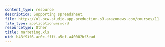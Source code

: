 ```yaml
---
content_type: resource
description: Supporting spreadsheet.
file: https://ol-ocw-studio-app-production.s3.amazonaws.com/courses/11-439-revitalizing-urban-main-streets-mission-hill-egleston-square-boston-spring-2003/b43f93f6ac0cffffa5efa40002bf3ead_marketing.xls
file_type: application/msword
resourcetype: Other
title: marketing.xls
uid: b43f93f6-ac0c-ffff-a5ef-a40002bf3ead
---
```

